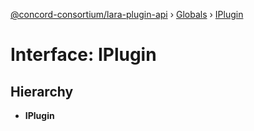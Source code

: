 [@concord-consortium/lara-plugin-api](../README.md) › [Globals](../globals.md) › [IPlugin](iplugin.md)

# Interface: IPlugin

## Hierarchy

* **IPlugin**
